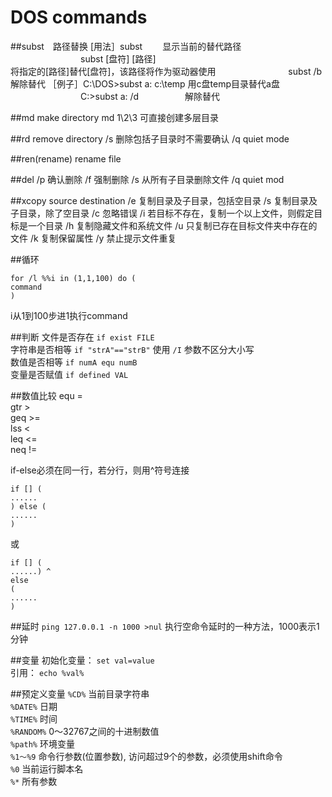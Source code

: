 DOS commands
=========================

##subst　路径替换
 [用法］subst 　　显示当前的替代路径
　　　　　　　　subst [盘符] [路径]　　　　　　　　　　　　　　　　　　　　
　　　　　　　　将指定的[路径]替代[盘符]，该路径将作为驱动器使用
　　　　　　　　subst /b　　　　　　　　　解除替代
［例子］C:\DOS>subst a: c:\temp   用c盘temp目录替代a盘
　　　　　　　　C:\>subst a: /d  　　　　　解除替代 

##md      make directory
     md 1\2\3     可直接创建多层目录

##rd     remove directory
     /s     删除包括子目录时不需要确认
     /q     quiet mode

##ren(rename)     rename file

##del
     /p     确认删除
     /f     强制删除
     /s     从所有子目录删除文件
     /q     quiet mod

##xcopy source destination
     /e     复制目录及子目录，包括空目录
     /s     复制目录及子目录，除了空目录
     /c     忽略错误
     /i     若目标不存在，复制一个以上文件，则假定目标是一个目录
     /h     复制隐藏文件和系统文件
     /u     只复制已存在目标文件夹中存在的文件
     /k     复制保留属性
     /y     禁止提示文件重复

##循环
```
for /l %%i in (1,1,100) do (
command
)
```
i从1到100步进1执行command

##判断
文件是否存在  `if exist FILE`  
字符串是否相等 `if "strA"=="strB"`  使用 `/I` 参数不区分大小写  
数值是否相等 `if numA equ numB`  
变量是否赋值 `if defined VAL`  

##数值比较
equ   =  
gtr   >  
geq   >=  
lss   <  
leq   <=  
neq   !=  

if-else必须在同一行，若分行，则用^符号连接
```
if [] (
......
) else (
......
)
```
或
```
if [] (
......) ^
else 
(
......
)
```
     
##延时
`ping 127.0.0.1 -n 1000 >nul` 执行空命令延时的一种方法，1000表示1分钟

##变量
初始化变量： `set val=value`  
引用： `echo %val%`

##预定义变量
`%CD%` 当前目录字符串  
`%DATE%` 日期  
`%TIME%` 时间  
`%RANDOM%` 0～32767之间的十进制数值  
`%path%` 环境变量  
`%1～%9` 命令行参数(位置参数), 访问超过9个的参数，必须使用shift命令  
`%0` 当前运行脚本名  
`%*` 所有参数  
 

